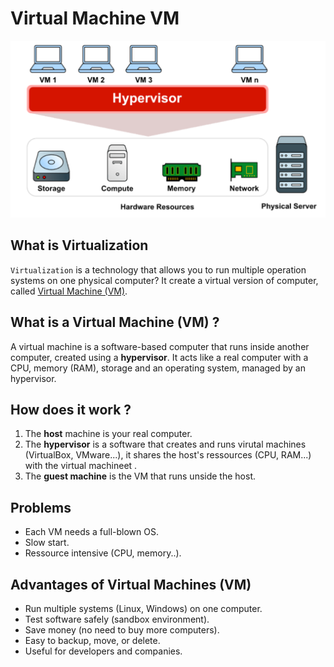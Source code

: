# Virtual Machine VM
![illustration of vm](./src/vm.png)
## What is Virtualization
`Virtualization` is a technology that allows you to run multiple operation systems on one physical computer? It create a virtual version of computer, called [Virtual Machine (VM)](#what-is-a-virtual-machine-vm).  

## What is a Virtual Machine (VM) ?
A virtual machine is a software-based computer that runs inside another computer, created using a **hypervisor**. 
It acts like a real computer with a CPU, memory (RAM), storage and an operating system, managed by an hypervisor. 

## How does it work ?
1. The **host** machine is your real computer.
2. The **hypervisor** is a software that creates and runs virutal machines (VirtualBox, VMware...), it shares the host's ressources (CPU, RAM...) with the virtual machineet .  
3. The **guest machine** is the VM that runs unside the host.  

## Problems 
- Each VM needs a full-blown OS.
- Slow start.
- Ressource intensive (CPU, memory..).


## Advantages of Virtual Machines (VM)
- Run multiple systems (Linux, Windows) on one computer.
- Test software safely (sandbox environment).
- Save money (no need to buy more computers).
- Easy to backup, move, or delete.
- Useful for developers and companies.